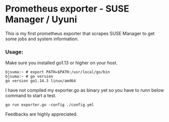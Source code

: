 # Prometheus exporter - SUSE Manager / Uyuni

This is my first prometheus exporter that scrapes SUSE Manager to get some jobs and system information.

### Usage:
Make sure you installed go1.13 or higher on your host. 

```
bjsuma:~ # export PATH=$PATH:/usr/local/go/bin
bjsuma:~ # go version
go version go1.14.3 linux/amd64

```
I have not compiled my exporter.go as binary yet so you have to runn below command to start a test.

```go run exporter.go -config ./config.yml```

Feedbacks are highly appreciated.


